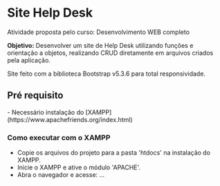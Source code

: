 <h1>Site Help Desk</h1>

<p>Atividade proposta pelo curso: Desenvolvimento WEB completo</p>
<p><b>Objetivo:</b> Desenvolver um site de Help Desk utilizando funções e orientação a objetos, realizando CRUD diretamente em arquivos criados pela aplicação.</p>
<p>Site feito com a biblioteca Bootstrap v5.3.6 para total responsividade.</p>

<h2>Pré requisito</h2>
- Necessário instalação do [XAMPP](https://www.apachefriends.org/index.html)

<h3>Como executar com o XAMPP</h3>
<ul>
<li>Copie os arquivos do projeto para a pasta 'htdocs' na instalação do XAMPP.</li>
<li>Inicie o XAMPP e ative o módulo 'APACHE'.</li>
<li>Abra o navegador e acesse: ...</li>
</ul>
